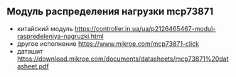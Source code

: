 ## Модуль распределения нагрузки mcp73871

- китайский модуль <https://controller.in.ua/ua/p2126465467-modul-raspredeleniya-nagruzki.html>
- другое исполнение <https://www.mikroe.com/mcp73871-click>
- даташит <https://download.mikroe.com/documents/datasheets/mcp73871%20datasheet.pdf>